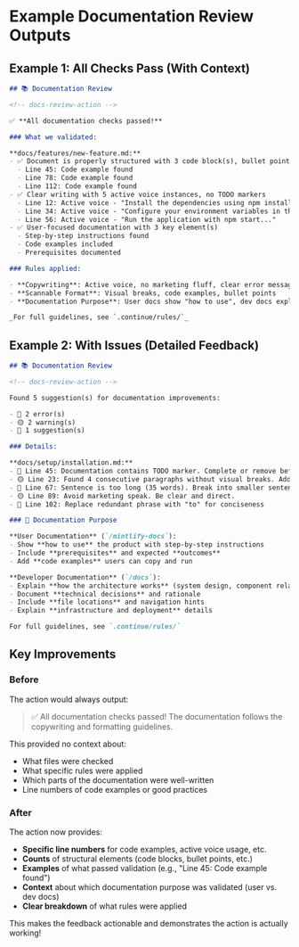# Example Documentation Review Outputs

## Example 1: All Checks Pass (With Context)

```markdown
## 📚 Documentation Review

<!-- docs-review-action -->

✅ **All documentation checks passed!**

### What we validated:

**docs/features/new-feature.md:**
- ✅ Document is properly structured with 3 code block(s), bullet points, numbered lists
  - Line 45: Code example found
  - Line 78: Code example found
  - Line 112: Code example found
- ✅ Clear writing with 5 active voice instances, no TODO markers
  - Line 12: Active voice - "Install the dependencies using npm install..."
  - Line 34: Active voice - "Configure your environment variables in the .env file..."
  - Line 56: Active voice - "Run the application with npm start..."
- ✅ User-focused documentation with 3 key element(s)
  - Step-by-step instructions found
  - Code examples included
  - Prerequisites documented

### Rules applied:

- **Copywriting**: Active voice, no marketing fluff, clear error messages
- **Scannable Format**: Visual breaks, code examples, bullet points
- **Documentation Purpose**: User docs show "how to use", dev docs explain "how it works"

_For full guidelines, see `.continue/rules/`_
```

## Example 2: With Issues (Detailed Feedback)

```markdown
## 📚 Documentation Review

<!-- docs-review-action -->

Found 5 suggestion(s) for documentation improvements:

- 🔴 2 error(s)
- 🟡 2 warning(s)
- 🔵 1 suggestion(s)

### Details:

**docs/setup/installation.md:**
- 🔴 Line 45: Documentation contains TODO marker. Complete or remove before publishing.
- 🟡 Line 23: Found 4 consecutive paragraphs without visual breaks. Add code examples, bullet points, tables, or images to improve scannability.
- 🔵 Line 67: Sentence is too long (35 words). Break into smaller sentences for better readability.
- 🟡 Line 89: Avoid marketing speak. Be clear and direct.
- 🔵 Line 102: Replace redundant phrase with "to" for conciseness

### 📖 Documentation Purpose

**User Documentation** (`/mintlify-docs`):
- Show **how to use** the product with step-by-step instructions
- Include **prerequisites** and expected **outcomes**
- Add **code examples** users can copy and run

**Developer Documentation** (`/docs`):
- Explain **how the architecture works** (system design, component relationships)
- Document **technical decisions** and rationale
- Include **file locations** and navigation hints
- Explain **infrastructure and deployment** details

For full guidelines, see `.continue/rules/`
```

## Key Improvements

### Before
The action would always output:
> ✅ All documentation checks passed! The documentation follows the copywriting and formatting guidelines.

This provided no context about:
- What files were checked
- What specific rules were applied
- Which parts of the documentation were well-written
- Line numbers of code examples or good practices

### After
The action now provides:
- **Specific line numbers** for code examples, active voice usage, etc.
- **Counts** of structural elements (code blocks, bullet points, etc.)
- **Examples** of what passed validation (e.g., "Line 45: Code example found")
- **Context** about which documentation purpose was validated (user vs. dev docs)
- **Clear breakdown** of what rules were applied

This makes the feedback actionable and demonstrates the action is actually working!
